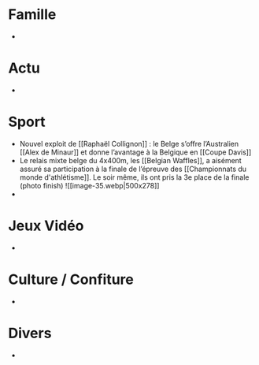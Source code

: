 # Famille
- 
# Actu
- 
# Sport
- Nouvel exploit de [[Raphaël Collignon]] : le Belge s’offre l’Australien [[Alex de Minaur]] et donne l’avantage à la Belgique en [[Coupe Davis]]
- Le relais mixte belge du 4x400m, les [[Belgian Waffles]], a aisément assuré sa participation à la finale de l’épreuve des [[Championnats du monde d'athlétisme]]. Le soir même, ils ont pris la 3e place de la finale (photo finish)
  ![[image-35.webp|500x278]]
- 
# Jeux Vidéo
- 
# Culture / Confiture
- 
# Divers
- 

